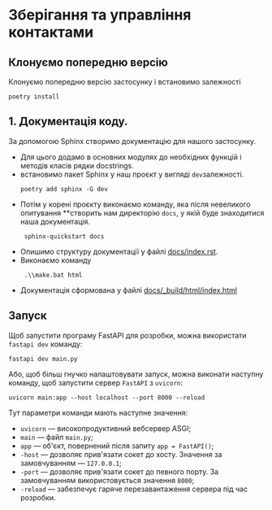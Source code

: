 # Зберігання та управління контактами

## Клонуємо попередню версію

Клонуємо попередню версію застосунку і встановимо залежності

```shell
poetry install
```

## 1. Документація коду.

За допомогою Sphinx створимо документацію для нашого застосунку.

- Для цього додамо в основних модулях до необхідних функцій і методів класів
  рядки docstrings.
- встановимо пакет Sphinx у наш проєкт у вигляді `dev`залежності.
  ```Shell
  poetry add sphinx -G dev
  ```
- Потім у корені проєкту виконаємо команду, яка після невеликого опитування
  \*\*створить нам директорію `docs`, у якій буде знаходитися наша документація.
  ```Shell
   sphinx-quickstart docs
  ```
- Опишимо структуру документації у файлі [docs/index.rst](docs/index.rst).
- Виконаємо команду
  ```Shell
   .\\make.bat html
  ```
- Документація сформована у файлі
  [docs/\_build/html/index.html](docs/_build/html/index.html)

## Запуск

Щоб запустити програму FastAPI для розробки, можна використати `fastapi dev`
команду:

    fastapi dev main.py

Або, щоб більш гнучко налаштовувати запуск, можна виконати наступну команду, щоб
запустити сервер `FastAPI` з `uvicorn`:

    uvicorn main:app --host localhost --port 8000 --reload

Тут параметри команди мають наступне значення:

- `uvicorn` — високопродуктивний вебсервер ASGI;
- `main` — файл `main.py`;
- `app` — об'єкт, повернений після запиту `app = FastAPI()`;
- `-host` — дозволяє прив'язати сокет до хосту. Значення за замовчуванням —
  `127.0.0.1`;
- `-port` — дозволяє прив'язати сокет до певного порту. За замовчуванням
  використовується значення `8000`;
- `-reload` — забезпечує гаряче перезавантаження сервера під час розробки.
